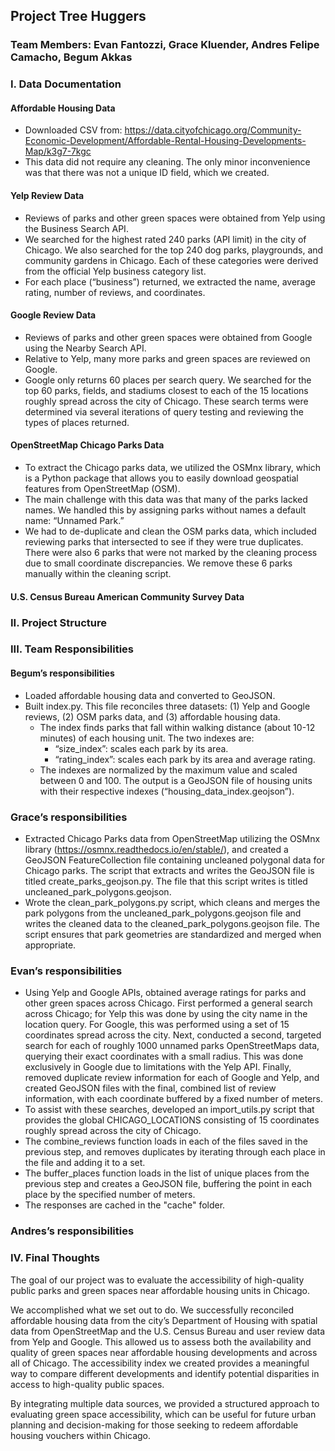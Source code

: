 ## Project Tree Huggers
### Team Members: Evan Fantozzi, Grace Kluender, Andres Felipe Camacho, Begum Akkas

### I. Data Documentation

#### Affordable Housing Data
- Downloaded CSV from: https://data.cityofchicago.org/Community-Economic-Development/Affordable-Rental-Housing-Developments-Map/k3g7-7kgc
- This data did not require any cleaning. The only minor inconvenience was that there was not a unique ID field, which we created. 

#### Yelp Review Data
- Reviews of parks and other green spaces were obtained from Yelp using the Business Search API. 
- We searched for the highest rated 240 parks (API limit) in the city of Chicago. We also searched for the top 240 dog parks, playgrounds, and community gardens in Chicago. Each of these categories were derived from the official Yelp business category list.
- For each place (“business”) returned, we extracted the name, average rating, number of reviews, and coordinates.  

#### Google Review Data
- Reviews of parks and other green spaces were obtained from Google using the Nearby Search API.
- Relative to Yelp, many more parks and green spaces are reviewed on Google. 
- Google only returns 60 places per search query. We searched for the top 60 parks, fields, and stadiums closest to each of the 15 locations roughly spread across the city of Chicago. These search terms were determined via several iterations of query testing and reviewing the types of places returned.

#### OpenStreetMap Chicago Parks Data
- To extract the Chicago parks data, we utilized the OSMnx library, which is a Python package that allows you to easily download geospatial features from OpenStreetMap (OSM).
- The main challenge with this data was that many of the parks lacked names. We handled this by assigning parks without names a default name: “Unnamed Park.”
- We had to de-duplicate and clean the OSM parks data, which included reviewing parks that intersected to see if they were true duplicates. There were also 6 parks that were not marked by the cleaning process due to small coordinate discrepancies. We remove these 6 parks manually within the cleaning script.

#### U.S. Census Bureau American Community Survey Data


### II. Project Structure


### III. Team Responsibilities

#### Begum’s responsibilities
- Loaded affordable housing data and converted to GeoJSON.
- Built index.py. This file reconciles three datasets: (1) Yelp and Google reviews, (2) OSM parks data, and (3) affordable housing data. 
    - The index finds parks that fall within walking distance (about 10-12 minutes) of each housing unit. The two indexes are:
        - “size_index”: scales each park by its area.
        - “rating_index”: scales each park by its area and average rating.
    - The indexes are normalized by the maximum value and scaled between 0 and 100. The output is a GeoJSON file of housing units with their respective indexes (“housing_data_index.geojson”).

### Grace’s responsibilities
- Extracted Chicago Parks data from OpenStreetMap utilizing the OSMnx library (https://osmnx.readthedocs.io/en/stable/), and created a GeoJSON FeatureCollection file containing uncleaned polygonal data for Chicago parks. The script that extracts and writes the GeoJSON file is titled create_parks_geojson.py. The file that this script writes is titled uncleaned_park_polygons.geojson.
- Wrote the clean_park_polygons.py script, which cleans and merges the park polygons from the uncleaned_park_polygons.geojson file and writes the cleaned data to the cleaned_park_polygons.geojson file. The script ensures that park geometries are standardized and merged when appropriate.

### Evan’s responsibilities
- Using Yelp and Google APIs, obtained average ratings for parks and other green spaces across Chicago. First performed a general search across Chicago; for Yelp this was done by using the city name in the location query. For Google, this was performed using a set of 15 coordinates spread across the city. Next, conducted a second, targeted search for each of roughly 1000 unnamed parks OpenStreetMaps data, querying their exact coordinates with a small radius. This was done exclusively in Google due to limitations with the Yelp API. Finally, removed duplicate review information for each of Google and Yelp, and created GeoJSON files with the final, combined list of review information, with each coordinate buffered by a fixed number of meters.
- To assist with these searches, developed an import_utils.py script that provides the global CHICAGO_LOCATIONS consisting of 15 coordinates roughly spread across the city of Chicago.
- The combine_reviews function loads in each of the files saved in the previous step, and removes duplicates by iterating through each place in the file and adding it to a set.
- The buffer_places function loads in the list of unique places from the previous step and creates a GeoJSON file, buffering the point in each place by the specified number of meters. 
- The responses are cached in the "cache" folder. 


### Andres’s responsibilities



### IV. Final Thoughts

The goal of our project was to evaluate the accessibility of high-quality public parks and green spaces near affordable housing units in Chicago. 

We accomplished what we set out to do. We successfully reconciled affordable housing data from the city’s Department of Housing with spatial data from OpenStreetMap and the U.S. Census Bureau and user review data from Yelp and Google. This allowed us to assess both the availability and quality of green spaces near affordable housing developments and across all of Chicago. The accessibility index we created provides a meaningful way to compare different developments and identify potential disparities in access to high-quality public spaces.

By integrating multiple data sources, we provided a structured approach to evaluating green space accessibility, which can be useful for future urban planning and decision-making for those seeking to redeem affordable housing vouchers within Chicago.



